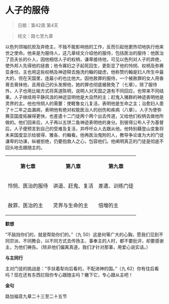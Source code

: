 # 人子的服侍

> 日期：第42周 第4天

> 经文：路七至九章

以色列领袖抗拒及弃绝主，不独不能影响他的工作，反而引起他更热切地执行他来世之使命。他来是为服侍人，这几章经文介绍他的服侍，包括医治的服侍：他医治了百夫长的仆人，因他相信人子的权柄，谦卑接待他，可见以色列对人子的弃绝，使外邦人先得他的拯救；他令寡妇之子起死回生，更彰显了他的怜悯、权柄及弥赛亚身份。主也用这些权柄及神迹释去施洗约翰的疑虑，他称赞约翰是妇人所生中最大的，但在天国里，连最小的也比他大。因他赦罪的服侍，一个被赦罪的女人用香膏去膏抹他，且用自己的头发擦他，她的罪也彻底被赦免了（七章）。除了服侍外，人子也用比喻方式将真道陈明，说明人对天国之道有不同回应，也带来不同结果。人子继续用平静风浪的神迹显明他是大自然的主；赶鬼入猪群的神迹表明他是灵界的主。他也怜悯人的需要：使睚鲁女儿复活，表明他是生命之主；治愈妇人患了十二年之血漏病，表明他有绝对权能医治人的创伤和疾病（八章）。人子为使弥赛亚国度拓展得更快，也差遣十二门徒两个两个出去传道，又给他们权柄去做他所做的。他们回来后，人子再以五饼二鱼神迹表明他的身分。到彼得公布人子为基督后，人子便预言到自己的受难及复活，并呼吁众人去跟从他。他特别藉登山变象将未来国度显示给彼得、雅各、约翰看。他再医治鬼附的人，教导争论谁为大的门徒谦卑的功课，纵被拒绝，仍要抱救人之心，包容他们。他阐明真正的门徒是彻底不回头地去跟随主的。

<table>
 <tbody>
  <tr>
   <th><p>第七章</p></th>
   <th><p>第八章</p></th>
   <th><p>第九章</p></th>
  </tr>
  <tr>
   <td><p>怜悯、医治的服侍</p></td>
   <td><p>讲道、赶鬼、复活</p></td>
   <td><p>差遣、训练门徒</p></td>
  </tr>
  <tr>
   <td><p>赦罪、医治的主</p></td>
   <td><p>灵界与生命的主</p></td>
   <td><p>倍增的主</p></td>
  </tr>
 </tbody>
</table>

**默想**

“不敌挡你们的，就是帮助你们的。”（九 50）这是何等广大的心胸，愿我们见到不同宗派、不同教会，以不同方式去传扬主、事奉主的人时，都不要批评，却要感谢主，为他们祷告。（除非他们偏离真道，我们才针对那事，用爱心说实话。）

**与主同行**

主对门徒的挑战是：“手扶着犁向后看的，不配进神的国。”（九 62）你有往后看吗？现在还有东西拦阻你专心跟随主吗？撇下它，专心跟从主吧！

**金句**

路加福音九章二十三至二十五节



